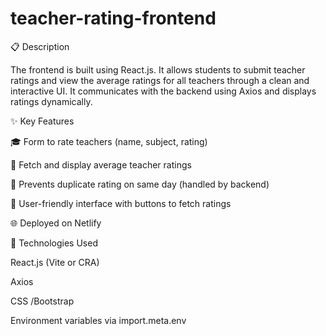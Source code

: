 # teacher-rating-frontend
📋 Description

The frontend is built using React.js.
It allows students to submit teacher ratings and view the average ratings for all teachers through a clean and interactive UI.
It communicates with the backend using Axios and displays ratings dynamically.

✨ Key Features

🎓 Form to rate teachers (name, subject, rating)

🔄 Fetch and display average teacher ratings

🚫 Prevents duplicate rating on same day (handled by backend)

🧠 User-friendly interface with buttons to fetch ratings

🌐 Deployed on Netlify

🧠 Technologies Used

React.js (Vite or CRA)

Axios

CSS /Bootstrap

Environment variables via import.meta.env
